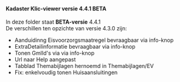 ﻿#### Kadaster Klic-viewer versie 4.4.1 BETA

In deze folder staat **BETA-versie** 4.4.1  \
De verschillen ten opzichte van versie 4.3.0 zijn:
- Aanduidinng Eisvoorzorgsmaatregel bevraagbaar via info-knop
- ExtraDetailinformatie bevraagbaar via info-knop
- Tonen GmlId's via via info-knop
- Url naar Help aangepast
- Tabblad Themabijlagen hernoemd in Themabijlagen/EV
- Fix: enkelvoudig tonen Huisaansluitingen


